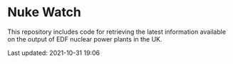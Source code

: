 # Nuke Watch

This repository includes code for retrieving the latest information available on the output of EDF nuclear power plants in the UK.

Last updated: 2021-10-31 19:06